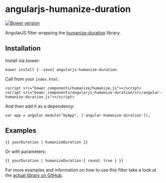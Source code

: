 # angularjs-humanize-duration
[![Bower version](https://badge.fury.io/bo/angularjs-humanize-duration.svg)](http://badge.fury.io/bo/angularjs-humanize-duration)

AngularJS filter wrapping the [humanize-duration](https://github.com/EvanHahn/HumanizeDuration.js) library. 

## Installation

Install via bower:

    bower install [--save] angularjs-humanize-duration

Call from your `index.html`:

    <script src="bower_components/humanize/humanize.js"></script>
    <script src="bower_components/angularjs-humanize-duration/src/angular-humanize-duration.js"></script>

And then add it as a dependency:

    var app = angular.module("myApp", ['angular-humanize-duration']);

## Examples

    {{ yourDuration | humanizeDuration }}
    
Or with parameters:

    {{ yourDuration | humanizeDuration:{ round: true } }}

For more examples and information on how to use this filter take a look at the [actual library on GitHub](https://github.com/EvanHahn/HumanizeDuration.js).
